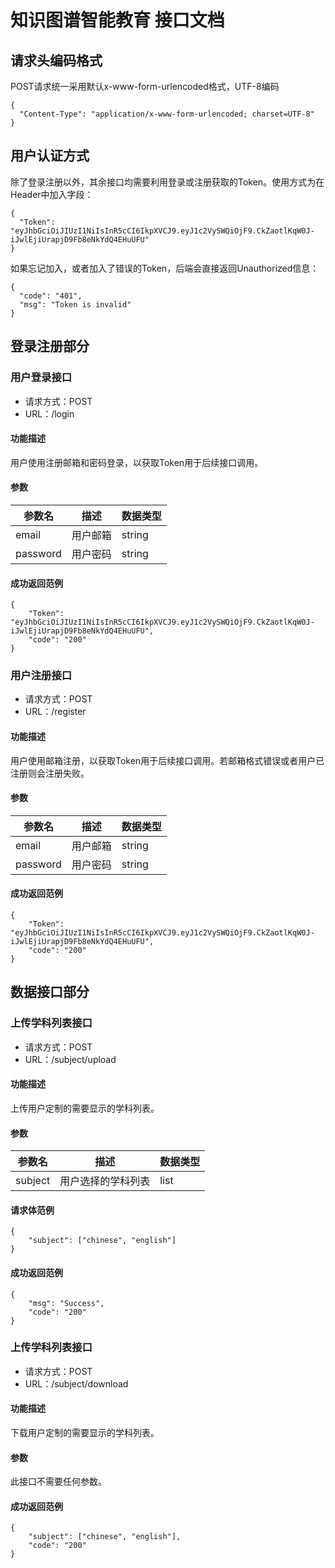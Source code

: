 # 知识图谱智能教育 接口文档
## 请求头编码格式
POST请求统一采用默认x-www-form-urlencoded格式，UTF-8编码
```
{
  "Content-Type": "application/x-www-form-urlencoded; charset=UTF-8"
}
```
## 用户认证方式
除了登录注册以外，其余接口均需要利用登录或注册获取的Token。使用方式为在Header中加入字段：
```
{
  "Token": "eyJhbGciOiJIUzI1NiIsInR5cCI6IkpXVCJ9.eyJ1c2VySWQiOjF9.CkZaotlKqW0J-iJwlEjiUrapjD9Fb8eNkYdQ4EHuUFU"
}
```
如果忘记加入，或者加入了错误的Token，后端会直接返回Unauthorized信息：
```
{
  "code": "401",
  "msg": "Token is invalid"
}
```
## 登录注册部分
### 用户登录接口
- 请求方式：POST
- URL：/login
#### 功能描述
用户使用注册邮箱和密码登录，以获取Token用于后续接口调用。
#### 参数
| 参数名 | 描述 | 数据类型 |
| ----- | -----| --------|
| email | 用户邮箱 | string |
| password | 用户密码 | string |
#### 成功返回范例
```
{
	"Token": "eyJhbGciOiJIUzI1NiIsInR5cCI6IkpXVCJ9.eyJ1c2VySWQiOjF9.CkZaotlKqW0J-iJwlEjiUrapjD9Fb8eNkYdQ4EHuUFU",
	"code": "200"
}
```
### 用户注册接口
- 请求方式：POST
- URL：/register
#### 功能描述
用户使用邮箱注册，以获取Token用于后续接口调用。若邮箱格式错误或者用户已注册则会注册失败。
#### 参数
| 参数名 | 描述 | 数据类型 |
| ----- | -----| --------|
| email | 用户邮箱 | string |
| password | 用户密码 | string |
#### 成功返回范例
```
{
	"Token": "eyJhbGciOiJIUzI1NiIsInR5cCI6IkpXVCJ9.eyJ1c2VySWQiOjF9.CkZaotlKqW0J-iJwlEjiUrapjD9Fb8eNkYdQ4EHuUFU",
	"code": "200"
}
```

## 数据接口部分
### 上传学科列表接口
- 请求方式：POST
- URL：/subject/upload
#### 功能描述
上传用户定制的需要显示的学科列表。
#### 参数
| 参数名 | 描述 | 数据类型 |
| ----- | -----| --------|
| subject | 用户选择的学科列表 | list |
#### 请求体范例
```
{
	"subject": ["chinese", "english"]
}
```
#### 成功返回范例
```
{
	"msg": "Success",
	"code": "200"
}
```
### 上传学科列表接口
- 请求方式：POST
- URL：/subject/download
#### 功能描述
下载用户定制的需要显示的学科列表。
#### 参数
此接口不需要任何参数。
#### 成功返回范例
```
{
	"subject": ["chinese", "english"],
	"code": "200"
}
```
